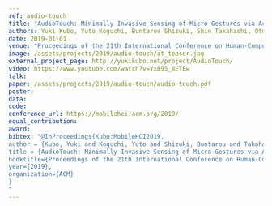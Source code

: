 ```yaml
---
ref: audio-touch
title: "AudioTouch: Minimally Invasive Sensing of Micro-Gestures via Active Bio-Acoustic Sensing"
authors: Yuki Kubo, Yuto Koguchi, Buntarou Shizuki, Shin Takahashi, Otmar Hilliges
date: 2019-01-01
venue: "Proceedings of the 21th International Conference on Human-Computer Interaction with Mobile Devices and Services"
image: /assets/projects/2019/audio-touch/at_teaser.jpg
external_project_page: http://yukikubo.net/project/AudioTouch/
video: https://www.youtube.com/watch?v=Yx095_8ETEw
talk: 
paper: /assets/projects/2019/audio-touch/audio-touch.pdf
poster: 
data: 
code: 
conference_url: https://mobilehci.acm.org/2019/
equal_contribution: 
award: 
bibtex: "@InProceedings{Kubo:MobileHCI2019,
author = {Kubo, Yuki and Koguchi, Yuto and Shizuki, Buntarou and Takahashi, Shin and Hilliges, Otmar},
title = {AudioTouch: Minimally Invasive Sensing of Micro-Gestures via Active Bio-Acoustic Sensing},
booktitle={Proceedings of the 21th International Conference on Human-Computer Interaction with Mobile Devices and Services},
year={2019},
organization={ACM}
}
"
---
```

